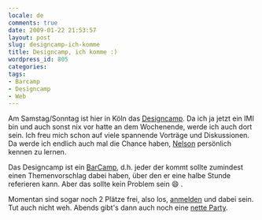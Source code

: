 ```yaml
---
locale: de
comments: true
date: 2009-01-22 21:53:57
layout: post
slug: designcamp-ich-komme
title: Designcamp, ich komme :)
wordpress_id: 805
categories:
tags:
- Barcamp
- Designcamp
- Web
---
```


Am Samstag/Sonntag ist hier in Köln das
[Designcamp](http://designcamp.mixxt.de). Da ich ja jetzt ein IMI bin und auch
sonst nix vor hatte an dem Wochenende, werde ich auch dort sein. Ich freu mich
schon auf viele spannende Vorträge und Diskussionen. Da werde ich endlich auch
mal die Chance haben, [Nelson](http://buschfeuer.com/) persönlich kennen zu
lernen.

Das Designcamp ist ein [BarCamp](http://de.wikipedia.org/wiki/Barcamp), d.h.
jeder der kommt sollte zumindest einen Themenvorschlag dabei haben, über den er
eine halbe Stunde referieren kann. Aber das sollte kein Problem sein :smile: .

Momentan sind sogar noch 2 Plätze frei, also los,
[anmelden](http://designcamp.mixxt.de/networks/events/show_event.3284) und
dabei sein. Tut auch nicht weh. Abends gibt's dann auch noch eine
[nette Party](http://designcamp.mixxt.de/networks/events/show_event.3693).

